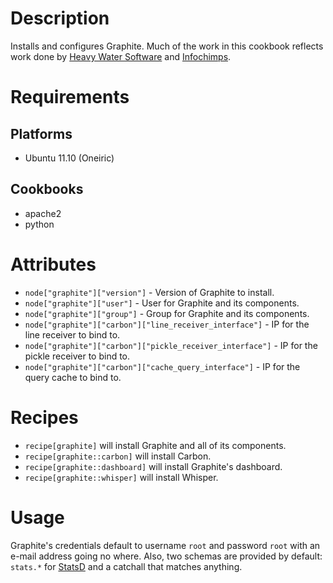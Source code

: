# Description #

Installs and configures Graphite.  Much of the work in this cookbook reflects
work done by [Heavy Water Software](https://github.com/heavywater/chef-graphite)
and [Infochimps](https://github.com/infochimps-labs/ironfan-pantry/blob/master/cookbooks/graphite).

# Requirements #

## Platforms ##

* Ubuntu 11.10 (Oneiric)

## Cookbooks ##

* apache2
* python

# Attributes #

* `node["graphite"]["version"]` - Version of Graphite to install.
* `node["graphite"]["user"]` - User for Graphite and its components.
* `node["graphite"]["group"]` - Group for Graphite and its components.
* `node["graphite"]["carbon"]["line_receiver_interface"]` - IP for the line
  receiver to bind to.
* `node["graphite"]["carbon"]["pickle_receiver_interface"]` - IP for the pickle
  receiver to bind to.
* `node["graphite"]["carbon"]["cache_query_interface"]` - IP for the query
  cache to bind to.

# Recipes #

* `recipe[graphite]` will install Graphite and all of its components.
* `recipe[graphite::carbon]` will install Carbon.
* `recipe[graphite::dashboard]` will install Graphite's dashboard.
* `recipe[graphite::whisper]` will install Whisper.

# Usage #

Graphite's credentials default to username `root` and password `root` with an
e-mail address going no where.  Also, two schemas are provided by default:
`stats.*` for [StatsD](https://github.com/etsy/statsd) and a catchall that
matches anything.
